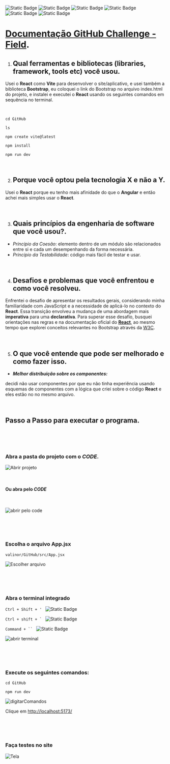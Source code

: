 ![Static Badge](https://img.shields.io/badge/React-o?logo=react&color=%230080ff)
![Static Badge](https://img.shields.io/badge/trap-0?style=flat&logo=bootstrap&logoColor=%23b300ff&label=Boots&labelColor=white&color=%23b300ff)
![Static Badge](https://img.shields.io/badge/Vite-o?style=flat&logo=vite&logoColor=%23983eed&color=%23edb93e)
![Static Badge](https://img.shields.io/badge/Javascript-o?logo=javascript&logoColor=black&color=%23ffe100)
![Static Badge](https://img.shields.io/badge/HTML-o?style=flat&logo=html5&logoColor=%23d93e29&color=%23e6e6e6&link=https%3A%2F%2Fgithub.com%2FFelipeKauanG%3Ftab%3Drepositories)
![Static Badge](https://img.shields.io/badge/CSS-o?style=flat&logo=css3&logoColor=%23296ad9&color=%23e6e6e6&link=https%3A%2F%2Fgithub.com%2FFelipeKauanG%3Ftab%3Drepositories)





# [Documentação GitHub Challenge - Field](https://github.com/FelipeKauanG/valinor).

1. ## Qual ferramentas e bibliotecas (libraries, framework, tools etc) você usou.
Usei o **React** como **Vite** para desenvolver o site/aplicativo, e usei também a biblioteca **Bootstrap**,
eu coloquei o link do Bootstrap no arquivo index.html do projeto, e instalei e executei o **React** usando os seguintes comandos em sequência no terminal.

<br>

``cd GitHub``

``ls``

``npm create vite@latest``

``npm install``

``npm run dev ``

<br>

2. ## Porque você optou pela tecnologia X e não a Y.
Usei o **React** porque eu tenho mais afinidade do que o **Angular** e então achei mais simples usar o **React**.



<br>

3. ## Quais princípios da engenharia de software que você usou?.
 - *Princípio da Coesão*: elemento dentro de um módulo são relacionados entre si e cada um desempenhando da forma necessária.
 - *Princípio da Testabilidade*: código mais fácil de testar e usar.



<br>

4. ## Desafios e problemas que você enfrentou e como você resolveu.
Enfrentei o desafio de apresentar os resultados gerais, considerando minha familiaridade com JavaScript e a necessidade de aplicá-lo no contexto do **React**. Essa transição envolveu a mudança de uma abordagem mais **imperativa** para uma **declarativa**. Para superar esse desafio, busquei orientações nas regras e na documentação oficial do [**React**](https://react.dev/learn), ao mesmo tempo que explorei conceitos relevantes no Bootstrap através da [W3C](https://www.w3schools.com/bootstrap/bootstrap_ref_all_classes.asp).




<br>

5. ## O que você entende que pode ser melhorado e como fazer isso.

-  ***Melhor distribuição sobre os componentes:***
  
decidi não usar componentes por que eu não tinha experiência usando esquemas de componentes com a lógica que criei sobre o código **React** e eles estão no no mesmo arquivo.

<br>

## Passo a Passo para executar o programa.

<br>
<br>
<br>

### Abra a pasta do projeto com o *CODE*.

![Abrir projeto](https://github.com/FelipeKauanG/valinor/assets/144256901/bb6fd4e3-53de-4e57-8973-2f53b2a4ab19)

<br>

#### Ou abra pelo *CODE*

<br>

![abrir pelo code](https://github.com/FelipeKauanG/valinor/assets/144256901/6cfc559d-56b9-49ae-821d-d6bc4bc9c3b7)

<br>
<br>
<br>

### Escolha o arquivo App.jsx
  

  ```valinor/GitHub/src/App.jsx```

![Escolher arquivo](https://github.com/FelipeKauanG/valinor/assets/144256901/80b096cd-5acd-4326-a56a-1d10fe5e32ae)

<br>
<br>
<br>

### Abra o terminal integrado

``Ctrl + Shift + ' `` ![Static Badge](https://img.shields.io/badge/Windows-o?logo=windows&logoColor=%23036bfc&color=white)

``Ctrl + shift + ` ``  ![Static Badge](https://img.shields.io/badge/Linux-o?logo=linux&logoColor=black&color=%23fcd303)

 ```Command + `` ``` ![Static Badge](https://img.shields.io/badge/MacOS%20-o?logo=macos&color=gray)


![abrir terminal](https://github.com/FelipeKauanG/valinor/assets/144256901/204aaaf0-c28a-40a8-969c-8ba4a95f3506)



<br>
<br>
<br>

### Execute os seguintes comandos:
``cd GitHub``

``npm run dev``

![digitarComandos](https://github.com/FelipeKauanG/valinor/assets/144256901/e1b67ee6-b212-47eb-b5c7-3a73ac1dbec9)

Clique em [http://localhost:5173/](#)

<br>
<br>
<br>

### Faça testes no site

![Tela](https://github.com/FelipeKauanG/valinor/assets/144256901/2ad13d7b-e3a9-442b-87e2-e525eec8ee95)

